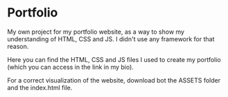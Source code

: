 # Portfolio
My own project for my portfolio website, as a way to show my understanding of HTML, CSS and JS. I didn't use any framework for that reason.

Here you can find the HTML, CSS and JS files I used to create my portfolio (which you can access in the link in my bio). 

For a correct visualization of the website, download bot the ASSETS folder and the index.html file.
